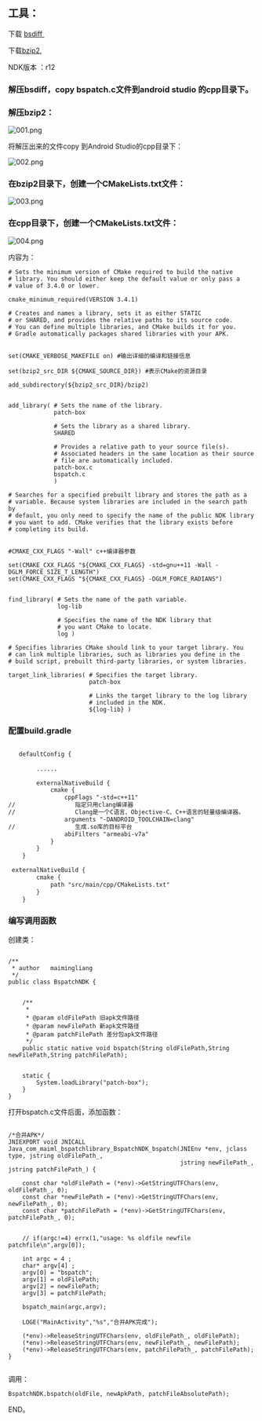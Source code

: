 ## 工具：

下载 [bsdiff ](http://www.daemonology.net/bsdiff/bsdiff-4.3.tar.gz) 

下载[bzip2](http://www.bzip.org/downloads.html),

NDK版本 ：r12


### 解压bsdiff，copy bspatch.c文件到android studio 的cpp目录下。

### 解压bzip2：

![001.png](http://upload-images.jianshu.io/upload_images/1157085-4953f7e9d055ede3.png?imageMogr2/auto-orient/strip%7CimageView2/2/w/1240)

 将解压出来的文件copy 到Android Studio的cpp目录下：

![002.png](http://upload-images.jianshu.io/upload_images/1157085-f5c74a6b366f696d.png?imageMogr2/auto-orient/strip%7CimageView2/2/w/1240)

### 在bzip2目录下，创建一个CMakeLists.txt文件：

![003.png](http://upload-images.jianshu.io/upload_images/1157085-ffcd72a0633986bd.png?imageMogr2/auto-orient/strip%7CimageView2/2/w/1240)

### 在cpp目录下，创建一个CMakeLists.txt文件：

![004.png](http://upload-images.jianshu.io/upload_images/1157085-558c8229121619c0.png?imageMogr2/auto-orient/strip%7CimageView2/2/w/1240)

内容为：

```code
# Sets the minimum version of CMake required to build the native
# library. You should either keep the default value or only pass a
# value of 3.4.0 or lower.

cmake_minimum_required(VERSION 3.4.1)

# Creates and names a library, sets it as either STATIC
# or SHARED, and provides the relative paths to its source code.
# You can define multiple libraries, and CMake builds it for you.
# Gradle automatically packages shared libraries with your APK.


set(CMAKE_VERBOSE_MAKEFILE on) #输出详细的编译和链接信息

set(bzip2_src_DIR ${CMAKE_SOURCE_DIR}) #表示CMake的资源目录

add_subdirectory(${bzip2_src_DIR}/bzip2)


add_library( # Sets the name of the library.
             patch-box

             # Sets the library as a shared library.
             SHARED

             # Provides a relative path to your source file(s).
             # Associated headers in the same location as their source
             # file are automatically included.
             patch-box.c
             bspatch.c
             )

# Searches for a specified prebuilt library and stores the path as a
# variable. Because system libraries are included in the search path by
# default, you only need to specify the name of the public NDK library
# you want to add. CMake verifies that the library exists before
# completing its build.


#CMAKE_CXX_FLAGS "-Wall" c++编译器参数

set(CMAKE_CXX_FLAGS "${CMAKE_CXX_FLAGS} -std=gnu++11 -Wall -DGLM_FORCE_SIZE_T_LENGTH")
set(CMAKE_CXX_FLAGS "${CMAKE_CXX_FLAGS} -DGLM_FORCE_RADIANS")


find_library( # Sets the name of the path variable.
              log-lib

              # Specifies the name of the NDK library that
              # you want CMake to locate.
              log )

# Specifies libraries CMake should link to your target library. You
# can link multiple libraries, such as libraries you define in the
# build script, prebuilt third-party libraries, or system libraries.

target_link_libraries( # Specifies the target library.
                       patch-box

                       # Links the target library to the log library
                       # included in the NDK.
                       ${log-lib} )

```


### 配置build.gradle

```xml

   defaultConfig {
  
        ......

        externalNativeBuild {
            cmake {
                cppFlags "-std=c++11"
//                 指定只用clang编译器
//                 Clang是一个C语言、Objective-C、C++语言的轻量级编译器。
                arguments "-DANDROID_TOOLCHAIN=clang"
//                 生成.so库的目标平台
                abiFilters "armeabi-v7a"
            }
        }
    }

 externalNativeBuild {
        cmake {
            path "src/main/cpp/CMakeLists.txt"
        }
    }

```

### 编写调用函数

 创建类：
```code

/**
 * author   maimingliang
 */
public class BspatchNDK {


    /**
     *
     * @param oldFilePath 旧apk文件路径
     * @param newFilePath 新apk文件路径
     * @param patchFilePath 差分包apk文件路径
     */
    public static native void bspatch(String oldFilePath,String newFilePath,String patchFilePath);


    static {
        System.loadLibrary("patch-box");
    }
}

```

打开bspatch.c文件后面，添加函数：

```code

/*合并APK*/
JNIEXPORT void JNICALL
Java_com_maiml_bspatchlibrary_BspatchNDK_bspatch(JNIEnv *env, jclass type, jstring oldFilePath_,
												 jstring newFilePath_, jstring patchFilePath_) {

	const char *oldFilePath = (*env)->GetStringUTFChars(env, oldFilePath_, 0);
	const char *newFilePath = (*env)->GetStringUTFChars(env, newFilePath_, 0);
	const char *patchFilePath = (*env)->GetStringUTFChars(env, patchFilePath_, 0);


	// if(argc!=4) errx(1,"usage: %s oldfile newfile patchfile\n",argv[0]);

	int argc = 4 ;
	char* argv[4] ;
	argv[0] = "bspatch";
	argv[1] = oldFilePath;
	argv[2] = newFilePath;
	argv[3] = patchFilePath;

	bspatch_main(argc,argv);

	LOGE("MainActivity","%s","合并APK完成");

	(*env)->ReleaseStringUTFChars(env, oldFilePath_, oldFilePath);
	(*env)->ReleaseStringUTFChars(env, newFilePath_, newFilePath);
	(*env)->ReleaseStringUTFChars(env, patchFilePath_, patchFilePath);
}


```

调用：
```code
BspatchNDK.bspatch(oldFile, newApkPath, patchFileAbsolutePath);
```
END。

